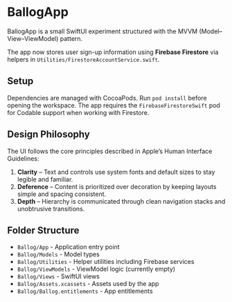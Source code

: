 # BallogApp

BallogApp is a small SwiftUI experiment structured with the MVVM (Model–View–ViewModel) pattern.

The app now stores user sign-up information using **Firebase Firestore** via helpers in `Utilities/FirestoreAccountService.swift`.

## Setup

Dependencies are managed with CocoaPods. Run `pod install` before opening the
workspace. The app requires the `FirebaseFirestoreSwift` pod for Codable support
when working with Firestore.

## Design Philosophy

The UI follows the core principles described in Apple’s Human Interface Guidelines:

1. **Clarity** – Text and controls use system fonts and default sizes to stay legible and familiar.
2. **Deference** – Content is prioritized over decoration by keeping layouts simple and spacing consistent.
3. **Depth** – Hierarchy is communicated through clean navigation stacks and unobtrusive transitions.

## Folder Structure

- `Ballog/App` - Application entry point
- `Ballog/Models` - Model types
- `Ballog/Utilities` - Helper utilities including Firebase services
- `Ballog/ViewModels` - ViewModel logic (currently empty)
- `Ballog/Views` - SwiftUI views
- `Ballog/Assets.xcassets` - Assets used by the app
- `Ballog/Ballog.entitlements` - App entitlements

